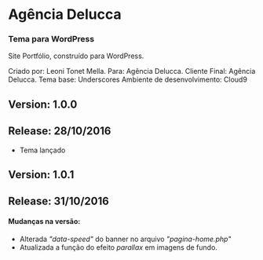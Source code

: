 # Agência Delucca
### Tema para WordPress

Site Portfólio, construído para WordPress.

Criado por: Leoni Tonet Mella.
Para: Agência Delucca.
Cliente Final: Agência Delucca.
Tema base: Underscores
Ambiente de desenvolvimento: Cloud9


## Version: 1.0.0
## Release: 28/10/2016

* Tema lançado


## Version: 1.0.1
## Release: 31/10/2016

#### Mudanças na versão:

* Alterada _"data-speed"_ do banner no arquivo _"pagina-home.php"_
* Atualizada a função do efeito _parallax_ em imagens de fundo.
